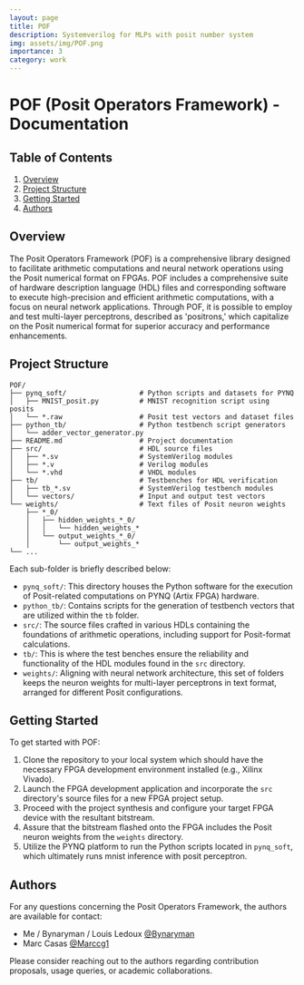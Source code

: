```yaml
---
layout: page
title: POF
description: Systemverilog for MLPs with posit number system
img: assets/img/POF.png
importance: 3
category: work
---
```


# POF (Posit Operators Framework) - Documentation

## Table of Contents
1. [Overview](#overview)
2. [Project Structure](#project-structure)
3. [Getting Started](#getting-started)
4. [Authors](#authors)

## Overview

The Posit Operators Framework (POF) is a comprehensive library designed to facilitate arithmetic computations and neural network operations using the Posit numerical format on FPGAs.
POF includes a comprehensive suite of hardware description language (HDL) files and corresponding software to execute high-precision and efficient arithmetic computations, with a focus on neural network applications.
Through POF, it is possible to employ and test multi-layer perceptrons, described as 'positrons,' which capitalize on the Posit numerical format for superior accuracy and performance enhancements.

## Project Structure

```
POF/
├── pynq_soft/                  # Python scripts and datasets for PYNQ
│   ├── MNIST_posit.py          # MNIST recognition script using posits
│   └── *.raw                   # Posit test vectors and dataset files
├── python_tb/                  # Python testbench script generators
│   └── adder_vector_generator.py
├── README.md                   # Project documentation
├── src/                        # HDL source files
│   ├── *.sv                    # SystemVerilog modules
│   ├── *.v                     # Verilog modules
│   └── *.vhd                   # VHDL modules
├── tb/                         # Testbenches for HDL verification
│   ├── tb_*.sv                 # SystemVerilog testbench modules
│   └── vectors/                # Input and output test vectors
└── weights/                    # Text files of Posit neuron weights
    ├── *_0/
    │   ├── hidden_weights_*_0/
    │   │   └── hidden_weights_*
    │   └── output_weights_*_0/
    │       └── output_weights_*
└── ...
```

Each sub-folder is briefly described below:

- `pynq_soft/`: This directory houses the Python software for the execution of Posit-related computations on PYNQ (Artix FPGA) hardware.
- `python_tb/`: Contains scripts for the generation of testbench vectors that are utilized within the `tb` folder.
- `src/`: The source files crafted in various HDLs containing the foundations of arithmetic operations, including support for Posit-format calculations.
- `tb/`: This is where the test benches ensure the reliability and functionality of the HDL modules found in the `src` directory.
- `weights/`: Aligning with neural network architecture, this set of folders keeps the neuron weights for multi-layer perceptrons in text format, arranged for different Posit configurations.

## Getting Started

To get started with POF:

1. Clone the repository to your local system which should have the necessary FPGA development environment installed (e.g., Xilinx Vivado).
2. Launch the FPGA development application and incorporate the `src` directory's source files for a new FPGA project setup.
3. Proceed with the project synthesis and configure your target FPGA device with the resultant bitstream.
4. Assure that the bitstream flashed onto the FPGA includes the Posit neuron weights from the `weights` directory.
5. Utilize the PYNQ platform to run the Python scripts located in `pynq_soft`, which ultimately runs mnist inference with posit perceptron.


## Authors
For any questions concerning the Posit Operators Framework, the authors are available for contact:

- Me / Bynaryman / Louis Ledoux [@Bynaryman](https://github.com/Bynaryman)
- Marc Casas [@Marccg1](https://github.com/Marccg1)

Please consider reaching out to the authors regarding contribution proposals, usage queries, or academic collaborations.

